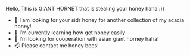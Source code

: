 Hello, This is GIANT HORNET that is stealing your honey haha :))
- 👀 I am looking for your sidr honey for another collection of my acacia honey!
- 🌱 I’m currently learning how get honey easily
- 💞️ I’m looking for cooperation with asian giant horney haha!
- 📫 Please contact me honey bees!

<!---
GiantHornetthatisstealingyourhoney/GiantHornetthatisstealingyourhoney is a ✨ special ✨ repository because its `README.md` (this file) appears on your GitHub profile.
You can click the Preview link to take a look at your changes.
--->
